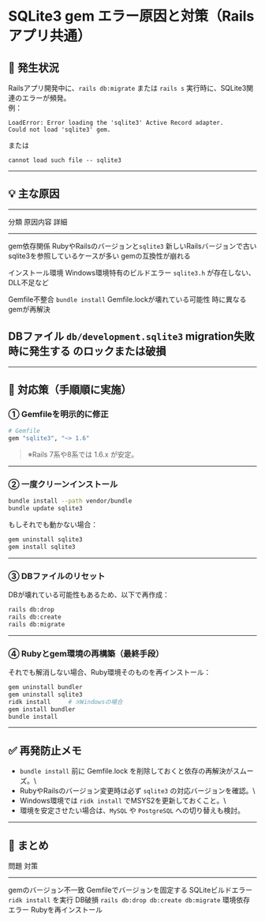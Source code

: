 # SQLite3 gem エラー原因と対策（Railsアプリ共通）

## 🔧 発生状況

Railsアプリ開発中に、`rails db:migrate` または `rails s`
実行時に、SQLite3関連のエラーが頻発。\
例：

    LoadError: Error loading the 'sqlite3' Active Record adapter.
    Could not load 'sqlite3' gem.

または

    cannot load such file -- sqlite3

------------------------------------------------------------------------

## 💡 主な原因

  ----------------------------------------------------------------------------------------------------------------------
  分類               原因内容                             詳細
  ------------------ ------------------------------------ --------------------------------------------------------------
  gem依存関係        RubyやRailsのバージョンと`sqlite3`   新しいRailsバージョンで古いsqlite3を参照しているケースが多い
                     gemの互換性が崩れる                  

  インストール環境   Windows環境特有のビルドエラー        `sqlite3.h` が存在しない、DLL不足など

  Gemfile不整合      `bundle install`                     Gemfile.lockが壊れている可能性
                     時に異なるgemが再解決                

  DBファイル         `db/development.sqlite3`             migration失敗時に発生する
                     のロックまたは破損                   
  ----------------------------------------------------------------------------------------------------------------------

------------------------------------------------------------------------

## 🧰 対応策（手順順に実施）

### ① Gemfileを明示的に修正

``` ruby
# Gemfile
gem "sqlite3", "~> 1.6"
```

> ※Rails 7系や8系では 1.6.x が安定。

------------------------------------------------------------------------

### ② 一度クリーンインストール

``` bash
bundle install --path vendor/bundle
bundle update sqlite3
```

もしそれでも動かない場合：

``` bash
gem uninstall sqlite3
gem install sqlite3
```

------------------------------------------------------------------------

### ③ DBファイルのリセット

DBが壊れている可能性もあるため、以下で再作成：

``` bash
rails db:drop
rails db:create
rails db:migrate
```

------------------------------------------------------------------------

### ④ Rubyとgem環境の再構築（最終手段）

それでも解消しない場合、Ruby環境そのものを再インストール：

``` bash
gem uninstall bundler
gem uninstall sqlite3
ridk install     # ※Windowsの場合
gem install bundler
bundle install
```

------------------------------------------------------------------------

## ✅ 再発防止メモ

-   `bundle install` 前に Gemfile.lock
    を削除しておくと依存の再解決がスムーズ。\
-   RubyやRailsのバージョン変更時は必ず `sqlite3`
    の対応バージョンを確認。\
-   Windows環境では `ridk install` でMSYS2を更新しておくこと。\
-   環境を安定させたい場合は、`MySQL` や `PostgreSQL`
    への切り替えも検討。

------------------------------------------------------------------------

## 📘 まとめ

  問題                    対策
  ----------------------- --------------------------------------
  gemのバージョン不一致   Gemfileでバージョンを固定する
  SQLiteビルドエラー      `ridk install` を実行
  DB破損                  `rails db:drop db:create db:migrate`
  環境依存エラー          Rubyを再インストール
